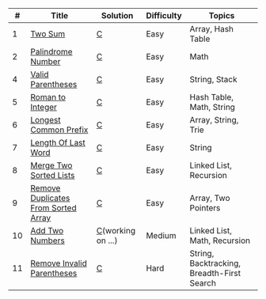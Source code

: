 | # | Title                                                                                  |             Solution                          | Difficulty | Topics                                    |
| - | -------------------------------------------------------------------------------------- | --------------------------------------------- | ---------- | ----------------------------------------- |
| 1 | [Two Sum](https://leetcode.com/problems/two-sum/)                                      | [C](001_two_sum.c)                            | Easy       | Array, Hash Table	                      |
| 2 | [Palindrome Number](https://leetcode.com/problems/palindrome-number/)                  | [C](009_palindrome_number.c)                  | Easy       | Math                                      |
| 4 | [Valid Parentheses](https://leetcode.com/problems/valid-parentheses/)                  | [C](020_valid_parentheses.c)                  | Easy       | String, Stack                             |
| 5 | [Roman to Integer](https://leetcode.com/problems/roman-to-integer/)                    | [C](013_roman_to_integer.c)                   | Easy       | Hash Table, Math, String                  |
| 6 | [Longest Common Prefix](https://leetcode.com/problems/longest-common-prefix/)          | [C](014_longest_common_prefix.c)              | Easy       | Array, String, Trie                       |
| 7 | [Length Of Last Word](https://leetcode.com/problems/length-of-last-word/)              | [C](058_length_of_last_word.c)                | Easy       | String                                    |
| 8 | [Merge Two Sorted Lists](https://leetcode.com/problems/merge-two-sorted-lists/)        | [C](021_merge_two_sorted_lists.c)             | Easy       | Linked List, Recursion                    |
| 9 | [Remove Duplicates From Sorted Array](https://leetcode.com/problems/remove-duplicates-from-sorted-array/)| [C](026_remove_duplicates_from_sorted_array.c)| Easy       | Array, Two Pointers     |
| 10| [Add Two Numbers](https://leetcode.com/problems/add-two-numbers/)                      | [C](002_add_two_numbers.c)(working on ...)                    | Medium     | Linked List, Math, Recursion              |
| 11| [Remove Invalid Parentheses](https://leetcode.com/problems/remove-invalid-parentheses/)| [C](301_remove_invalid_parentheses.c)         | Hard       | String, Backtracking, Breadth-First Search|
